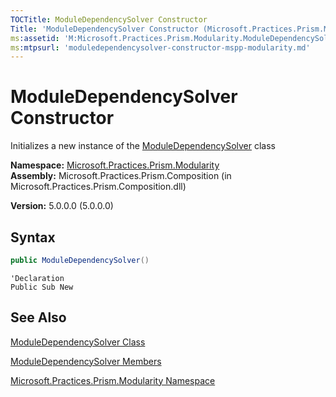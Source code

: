 ```yaml
---
TOCTitle: ModuleDependencySolver Constructor
Title: 'ModuleDependencySolver Constructor (Microsoft.Practices.Prism.Modularity)'
ms:assetid: 'M:Microsoft.Practices.Prism.Modularity.ModuleDependencySolver.\#ctor'
ms:mtpsurl: 'moduledependencysolver-constructor-mspp-modularity.md'
---
```


# ModuleDependencySolver Constructor

Initializes a new instance of the [ModuleDependencySolver](/patterns-practices/reference/moduledependencysolver-class-mspp-modularity) class

**Namespace:** [Microsoft.Practices.Prism.Modularity](/patterns-practices/reference/mspp-modularity-namespace)  
**Assembly:** Microsoft.Practices.Prism.Composition (in Microsoft.Practices.Prism.Composition.dll)

**Version:** 5.0.0.0 (5.0.0.0)

## Syntax

```C#
public ModuleDependencySolver()
```
```VB
'Declaration
Public Sub New
```

## See Also

[ModuleDependencySolver Class](/patterns-practices/reference/moduledependencysolver-class-mspp-modularity)

[ModuleDependencySolver Members](/patterns-practices/reference/moduledependencysolver-members-mspp-modularity)

[Microsoft.Practices.Prism.Modularity Namespace](/patterns-practices/reference/mspp-modularity-namespace)
